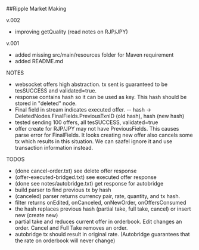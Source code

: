 ##Ripple Market Making 


v.002
- improving getQuality (read notes on RJP/JPY) 

v.001
- added missing src/main/resources folder for Maven requirement
- added README.md

NOTES
- websocket offers high abstraction. tx sent is guaranteed to be tesSUCCESS and validated=true. 
- response contains hash so it can be used as key. This hash should be stored in "deleted" node. 
- Final field in stream indicates executed offer.
-- hash -> DeletedNodes.FinalFields.PreviousTxnID (old hash), hash (new hash) 
- tested sending 100 offers, all tesSUCCESS, validated=true
- offer create for RJP/JPY may not have PreviousFields. This causes parse error for FinalFields. It looks creating new offer also cancels some tx which results in this situation. We can saafel ignore it and use transaction information instead. 


TODOS
- (done cancel-order.txt) see delete offer response 
- (offer-executed-bridged.txt) see executed offer response
- (done see notes/autobridge.txt) get response for autobridge
- build parser to find previous tx by hash
- (canceled) parser returns currency pair, rate, quantity, and tx hash. 
- filter returns onEdited, onCanceled, onNewOrder, onOffersConsumed
- the hash replaces previous hash (partial take, full take, cancel) or insert new (create new)
- partial take and reduces current offer in orderbook. Edit changes an order. Cancel and Full Take removes an order. 
- autobridge tx should result in original rate. (Autobridge guarantees that the rate on orderbook will never change)
